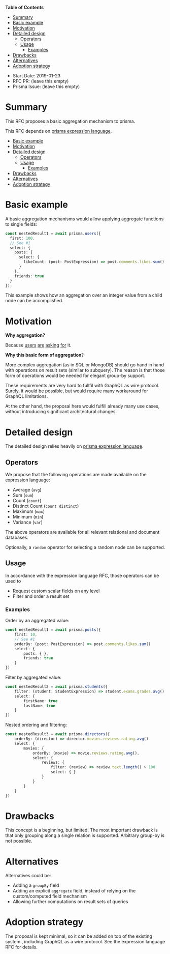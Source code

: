 <!-- START doctoc generated TOC please keep comment here to allow auto update -->
<!-- DON'T EDIT THIS SECTION, INSTEAD RE-RUN doctoc TO UPDATE -->
**Table of Contents**

- [Summary](#summary)
- [Basic example](#basic-example)
- [Motivation](#motivation)
- [Detailed design](#detailed-design)
  - [Operators](#operators)
  - [Usage](#usage)
    - [Examples](#examples)
- [Drawbacks](#drawbacks)
- [Alternatives](#alternatives)
- [Adoption strategy](#adoption-strategy)

<!-- END doctoc generated TOC please keep comment here to allow auto update -->

- Start Date: 2019-01-23
- RFC PR: (leave this empty)
- Prisma Issue: (leave this empty)

# Summary

This RFC proposes a basic aggregation mechanism to prisma.

This RFC depends on [prisma expression language](https://github.com/prisma/rfcs/pull/3).

<!-- toc -->

- [Basic example](#basic-example)
- [Motivation](#motivation)
- [Detailed design](#detailed-design)
  * [Operators](#operators)
  * [Usage](#usage)
    + [Examples](#examples)
- [Drawbacks](#drawbacks)
- [Alternatives](#alternatives)
- [Adoption strategy](#adoption-strategy)

<!-- tocstop -->

# Basic example

A basic aggregation mechanisms would allow applying aggregate functions to single fields:

```typescript
const nestedResult1 = await prisma.users({
  first: 100,
  // See #1
  select: {
    posts: {
      select: {
        likeCount: (post: PostExpression) => post.comments.likes.sum()
      }
    },
    friends: true
  }
});
```

This example shows how an aggregation over an integer value from a child node can be accomplished.

# Motivation

**Why aggregation?**

Because [users](https://www.prisma.io/forum/t/possibilities-with-prisma/5734) [are](https://github.com/prisma/prisma/issues/3801)
[asking](https://github.com/prisma/prisma/issues/1312) [for](https://github.com/prisma/prisma/issues/1279) it.

**Why this basic form of aggregation**?

More complex aggregation (as in SQL or MongoDB) should go hand in hand with operations on result sets (similar to subquery). The reason is that those form of
operations would be needed for elegant group-by support.

These requirements are very hard to fullfil with GraphQL as wire protocol. Surely, it would be possible, but would require many workaround for GraphQL
limitations.

At the other hand, the proposal here would fulfill already many use cases, without introducing significant architectural changes.

# Detailed design

The detailed design relies heavily on [prisma expression language](https://github.com/prisma/rfcs/pull/3).

## Operators

We propose that the following operations are made available on the expression language:

- Average (`avg`)
- Sum (`sum`)
- Count (`count`)
- Distinct Count (`count distinct`)
- Maximum (`max`)
- Minimum (`min`)
- Variance (`var`)

The above operators are available for all relevant relational and document databases.

Optionally, a `random` operator for selecting a random node can be supported.

## Usage

In accordance with the expression language RFC, those operators can be used to

- Request custom scalar fields on any level
- Filter and order a result set

### Examples

Order by an aggregated value:

```typescript
const nestedResult1 = await prisma.posts({
    first: 10,
    // See #1
    orderBy: (post: PostExpression) => post.comments.likes.sum()
    select: {
        posts: { },
        friends: true
    }
})
```

Filter by aggregated value:

```typescript
const nestedResult2 = await prisma.students({
    filter: (student: StudentExpression) => student.exams.grades.avg() > 3.0
    select: {
        firstName: true
        lastName: true
    }
})
```

Nested ordering and filtering:

```typescript
const nestedResult3 = await prisma.directors({
    orderBy: (director) => director.movies.reviews.rating.avg()
    select: {
        movies: {
            orderBy: (movie) => movie.reviews.rating.avg(),
            select: {
                reviews: {
                    filter: (review) => review.text.length() > 100
                    select: { }
                }
            }
        }
    }
})
```

# Drawbacks

This concept is a beginning, but limited. The most important drawback is that only grouping along a single relation is supported. Arbitrary group-by is not
possible.

# Alternatives

Alternatives could be:

- Adding a `groupBy` field
- Adding an explicit `aggregate` field, instead of relying on the custom/computed field mechanism
- Allowing further computations on result sets of queries

# Adoption strategy

The proposal is kept minimal, so it can be added on top of the existing system., including GraphQL as a wire protocol. See the expression language RFC for
details.
